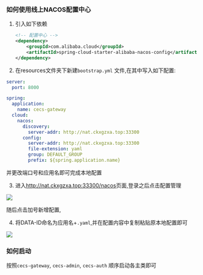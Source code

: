### 如何使用线上NACOS配置中心

1. 引入如下依赖

   ```xml
   <!-- 配置中心 -->
   <dependency>
       <groupId>com.alibaba.cloud</groupId>
       <artifactId>spring-cloud-starter-alibaba-nacos-config</artifactId>
   </dependency>
   ```

   

2. 在resources文件夹下新建`bootstrap.yml` 文件,在其中写入如下配置:

```yaml
server:
  port: 8000

spring:
  application:
    name: cecs-gateway
  cloud:
    nacos:
      discovery:
        server-addr: http://nat.ckxgzxa.top:33300
      config:
        server-addr: http://nat.ckxgzxa.top:33300
        file-extension: yaml
        group: DEFAULT_GROUP
        prefix: ${spring.application.name}

```

并更改端口号和应用名即可完成本地配置

3. 进入<http://nat.ckxgzxa.top:33300/nacos>页面,登录之后点击配置管理

![](https://zxastaticpages.oss-cn-beijing.aliyuncs.com/blogpictures/202207020242752.png)

随后点击加号新增配置,

4. 将DATA-ID命名为应用名+`.yaml`,并在配置内容中复制粘贴原本地配置即可

![](https://zxastaticpages.oss-cn-beijing.aliyuncs.com/blogpictures/202207020245815.png)



### 如何启动

按照`cecs-gateway`, `cecs-admin`, `cecs-auth` 顺序启动各主类即可